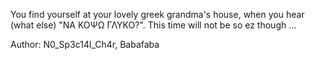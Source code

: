 You find yourself at your lovely greek grandma's house, when you hear (what else) "ΝΑ ΚΟΨΩ ΓΛΥΚΟ?". This time will not be so ez though ...

Author: N0_Sp3c14l_Ch4r, Babafaba
